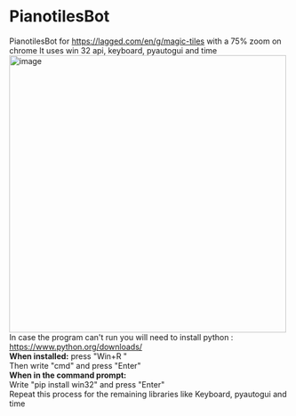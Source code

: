 # PianotilesBot
PianotilesBot for https://lagged.com/en/g/magic-tiles with a 75% zoom on chrome
It uses win 32 api, keyboard, pyautogui and time 
<img width="498" alt="image" src="https://github.com/AnCarsenat/PianotilesBot/assets/87574028/b6008060-2bee-4bd9-9eb6-9ab66b7408c1">
<br >
In case the program can't run you will need to install python : https://www.python.org/downloads/
<br >
**When installed:** press "Win+R "
<br >Then write "cmd" and press "Enter"
<br >
**When in the command prompt:**
<br > Write "pip install win32" and press "Enter"
<br > Repeat this process for the remaining libraries like Keyboard, pyautogui and time

